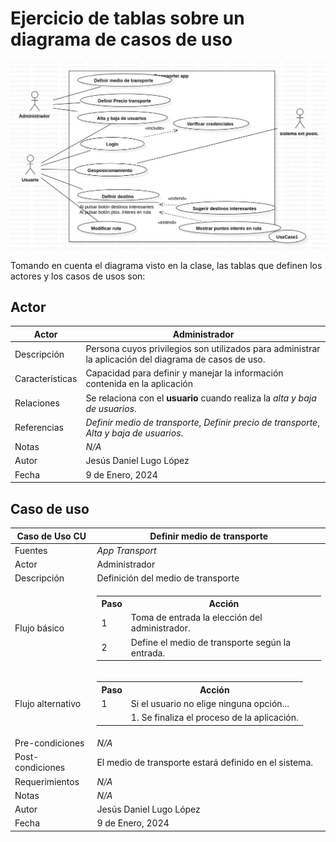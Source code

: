 # Ejercicio de tablas sobre un diagrama de casos de uso

<div align=center>

![img](img/diagrama.png)

</div>

Tomando en cuenta el diagrama visto en la clase, las tablas que definen los actores y los casos de usos son:

## Actor

|  Actor | Administrador |
|---|---|
| Descripción  | Persona cuyos privilegios son utilizados para administrar la aplicación del diagrama de casos de uso. |
| Características  | Capacidad para definir y manejar la información contenida en la aplicación |
| Relaciones | Se relaciona con el **usuario** cuando realiza la *alta y baja de usuarios*.  |
| Referencias | *Definir medio de transporte*, *Definir precio de transporte*, *Alta y baja de usuarios*. |   
|  Notas | *N/A* |
| Autor  | Jesús Daniel Lugo López |
|Fecha | 9 de Enero, 2024 |

## Caso de uso

|  Caso de Uso	CU | Definir medio de transporte  |
  |---|---|
  | Fuentes  | *App Transport* |
  | Actor  |  Administrador |
  | Descripción | Definición del medio de transporte |
  | Flujo básico |  <table><tr><th>Paso</th><th>Acción</th></tr><tr><td>1</td><td>Toma de entrada la elección del administrador.</td></tr><tr><td>2</td><td>Define el medio de transporte según la entrada.</td></tr></table> |
  | Flujo alternativo | <table><tr><th>Paso</th><th>Acción</th></tr><tr><td>1</td><td>Si el usuario no elige ninguna opción...</td></tr><tr><td></td><td>1. Se finaliza el proceso de la aplicación.</td></tr></table>
  | Pre-condiciones | *N/A* |  
  | Post-condiciones  | El medio de transporte estará definido en el sistema.  |  
  |  Requerimientos | *N/A* |
  |  Notas |  *N/A* |
  | Autor  | Jesús Daniel Lugo López |
  |Fecha | 9 de Enero, 2024 |

